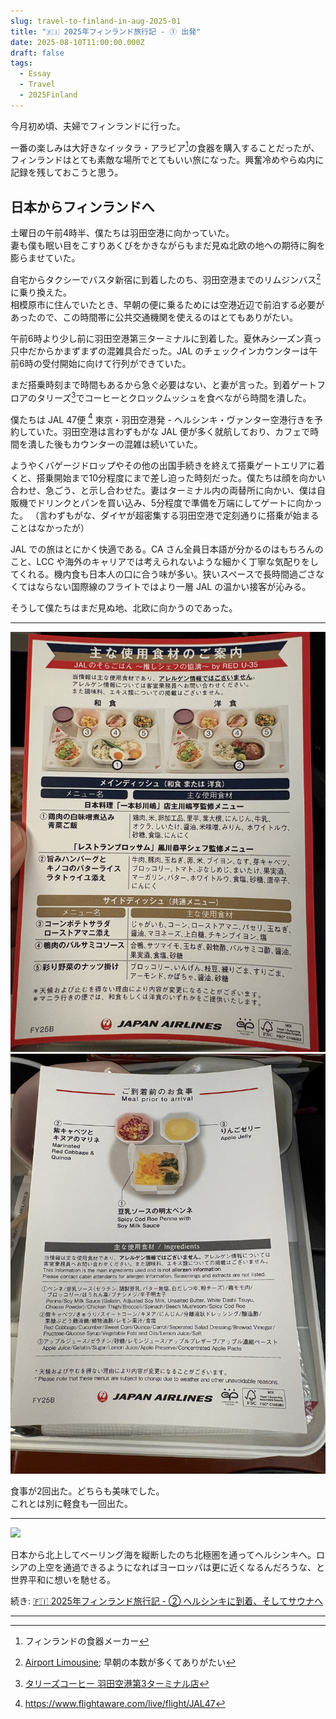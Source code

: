 ```yaml
---
slug: travel-to-finland-in-aug-2025-01
title: "🇫🇮 2025年フィンランド旅行記 - ① 出発"
date: 2025-08-10T11:00:00.000Z 
draft: false
tags:
  - Essay
  - Travel
  - 2025Finland
---
```


今月初め頃、夫婦でフィンランドに行った。

一番の楽しみは大好きなイッタラ・アラビア[^ittala-arabia]の食器を購入することだったが、フィンランドはとても素敵な場所でとてもいい旅になった。興奮冷めやらぬ内に記録を残しておこうと思う。

## 日本からフィンランドへ

土曜日の午前4時半、僕たちは羽田空港に向かっていた。  
妻も僕も眠い目をこすりあくびをかきながらもまだ見ぬ北欧の地への期待に胸を膨らませていた。

自宅からタクシーでバスタ新宿に到着したのち、羽田空港までのリムジンバス[^bus]に乗り換えた。  
相模原市に住んでいたとき、早朝の便に乗るためには空港近辺で前泊する必要があったので、この時間帯に公共交通機関を使えるのはとてもありがたい。

午前6時より少し前に羽田空港第三ターミナルに到着した。夏休みシーズン真っ只中だからかまずまずの混雑具合だった。JAL のチェックインカウンターは午前6時の受付開始に向けて行列ができていた。

まだ搭乗時刻まで時間もあるから急ぐ必要はない、と妻が言った。到着ゲートフロアのタリーズ[^tullys]でコーヒーとクロックムッシュを食べながら時間を潰した。


僕たちは JAL 47便 [^jal47] 東京・羽田空港発 - ヘルシンキ・ヴァンター空港行きを予約していた。羽田空港は言わずもがな JAL 便が多く就航しており、カフェで時間を潰した後もカウンターの混雑は続いていた。

ようやくバゲージドロップやその他の出国手続きを終えて搭乗ゲートエリアに着くと、搭乗開始まで10分程度にまで差し迫った時刻だった。僕たちは顔を向かい合わせ、急ごう、と示し合わせた。妻はターミナル内の両替所に向かい、僕は自販機でドリンクとパンを買い込み、5分程度で準備を万端にしてゲートに向かった。
（言わずもがな、ダイヤが超密集する羽田空港で定刻通りに搭乗が始まることはなかったが）


JAL での旅はとにかく快適である。CA さん全員日本語が分かるのはもちろんのこと、LCC や海外のキャリアでは考えられないような細かく丁寧な気配りをしてくれる。機内食も日本人の口に合う味が多い。狭いスペースで長時間過ごさなくてはならない国際線のフライトではより一層 JAL の温かい接客が沁みる。

そうして僕たちはまだ見ぬ地、北欧に向かうのであった。

---

![](/travel-to-finland-in-aug-2025/flight-menu-01.jpg) 
![](/travel-to-finland-in-aug-2025/flight-menu-02.jpg)

食事が2回出た。どちらも美味でした。  
これとは別に軽食も一回出た。

---

![](/travel-to-finland-in-aug-2025/flight-route-01.jpg)

日本から北上してベーリング海を縦断したのち北極圏を通ってヘルシンキへ。ロシアの上空を通過できるようになればヨーロッパは更に近くなるんだろうな、と世界平和に想いを馳せる。

続き:  [🇫🇮 2025年フィンランド旅行記 - ② ヘルシンキに到着、そしてサウナへ](/entry/travel-to-finland-in-aug-2025-02/)

---


[^ittala-arabia]: フィンランドの食器メーカー
[^bus]: [Airport Limousine](https://www.limousinebus.co.jp/); 早朝の本数が多くてありがたい
[^tullys]: [タリーズコーヒー 羽田空港第3ターミナル店](https://shop.tullys.co.jp/detail/1000968)
[^jal47]: https://www.flightaware.com/live/flight/JAL47

